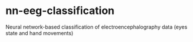 # nn-eeg-classification
Neural network-based classification of electroencephalography data (eyes state and hand movements)
